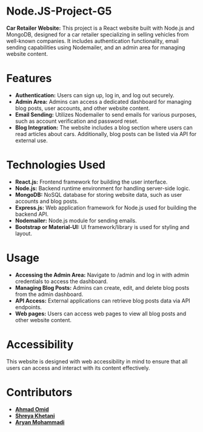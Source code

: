 # Node.JS-Project-G5

**Car Retailer Website:**
This project is a React website built with Node.js and MongoDB, designed for a car retailer specializing in selling vehicles from well-known companies. It includes authentication functionality, email sending capabilities using Nodemailer, and an admin area for managing website content.

# Features

- **Authentication:** Users can sign up, log in, and log out securely.
- **Admin Area:** Admins can access a dedicated dashboard for managing blog posts, user accounts, and other website content.
- **Email Sending:** Utilizes Nodemailer to send emails for various purposes, such as account verification and password reset.
- **Blog Integration:** The website includes a blog section where users can read articles about cars. Additionally, blog posts can be listed via API for external use.

# Technologies Used

- **React.js:** Frontend framework for building the user interface.
- **Node.js:** Backend runtime environment for handling server-side logic.
- **MongoDB:** NoSQL database for storing website data, such as user accounts and blog posts.
- **Express.js:** Web application framework for Node.js used for building the backend API.
- **Nodemailer:** Node.js module for sending emails.
- **Bootstrap or Material-UI:** UI framework/library is used for styling and layout.

# Usage

- **Accessing the Admin Area:** Navigate to /admin and log in with admin credentials to access the dashboard.
- **Managing Blog Posts:** Admins can create, edit, and delete blog posts from the admin dashboard.
- **API Access:** External applications can retrieve blog posts data via API endpoints.
- **Web pages:** Users can access web pages to view all blog posts and other website content.

# Accessibility

This website is designed with web accessibility in mind to ensure that all users can access and interact with its content effectively.

# Contributors

- **[Ahmad Omid](https://github.com/ahmadomid1984)**
- **[Shreya Khetani](https://github.com/shreyakhetani)**
- **[Aryan Mohammadi](https://github.com/Aryan22000)**
